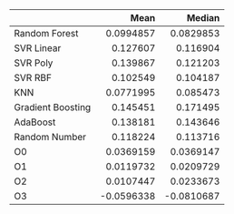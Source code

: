 |                   |       Mean |     Median |
|:------------------|-----------:|-----------:|
| Random Forest     |  0.0994857 |  0.0829853 |
| SVR Linear        |  0.127607  |  0.116904  |
| SVR Poly          |  0.139867  |  0.121203  |
| SVR RBF           |  0.102549  |  0.104187  |
| KNN               |  0.0771995 |  0.085473  |
| Gradient Boosting |  0.145451  |  0.171495  |
| AdaBoost          |  0.138181  |  0.143646  |
| Random Number     |  0.118224  |  0.113716  |
| O0                |  0.0369159 |  0.0369147 |
| O1                |  0.0119732 |  0.0209729 |
| O2                |  0.0107447 |  0.0233673 |
| O3                | -0.0596338 | -0.0810687 |